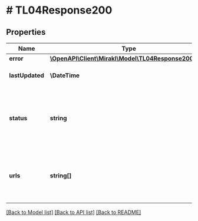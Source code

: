 # # TL04Response200

## Properties

Name | Type | Description | Notes
------------ | ------------- | ------------- | -------------
**error** | [**\OpenAPI\Client\Mirakl\Model\TL04Response200Error**](TL04Response200Error.md) |  | [optional]
**lastUpdated** | **\DateTime** | The last updated date of the export | [optional]
**status** | **string** | Current status of the export, can be &#39;PENDING&#39;, &#39;FAILED&#39;, &#39;CANCELED&#39;, or &#39;COMPLETED&#39; | [optional]
**urls** | **string[]** | List of generated urls to call to download each generated chunks | [optional]

[[Back to Model list]](../../README.md#models) [[Back to API list]](../../README.md#endpoints) [[Back to README]](../../README.md)
